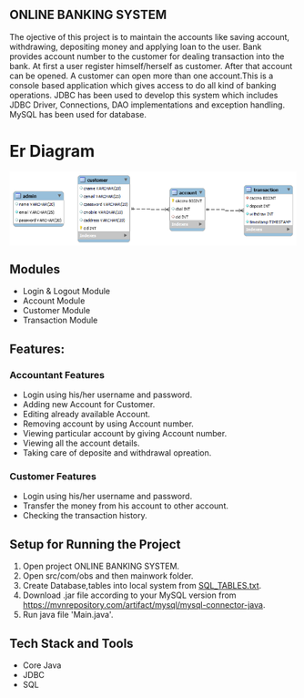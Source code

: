 
                                                                
## ONLINE BANKING SYSTEM 


The ojective of this project is to maintain the accounts like saving account, withdrawing, depositing money and applying loan to the user.
Bank provides account number to the customer for dealing transaction into the bank. At first a user register himself/herself as customer. 
After that account can be opened. A customer  can open more than one account.This is a console based application which gives access to do all kind of banking operations. JDBC has been used to develop this system which includes JDBC Driver, Connections, DAO implementations and exception handling. MySQL has been used for database.
<h1>Er Diagram</h1>
<img align = center src="https://github.com/rawatshubham1645/Online-Bank-Management-System/blob/main/online_bank_system/src/com/masai/ERDiagram/Online%20baking%20system%20png.png"/>

## Modules
- Login & Logout Module
- Account Module
- Customer Module
- Transaction Module

## Features:
 ### Accountant Features
- Login using his/her username and password.
- Adding new Account for Customer.
- Editing already available Account.
- Removing account by using Account number.
- Viewing particular account by giving Account number.
- Viewing all the account details.
- Taking care of deposite and withdrawal opreation.


 ### Customer Features
- Login using his/her username and password.
- Transfer the money from his account to other account.
- Checking the transaction history.

## Setup for Running the Project
   
1. Open project ONLINE BANKING SYSTEM.
2. Open src/com/obs and then mainwork folder.
3. Create Database,tables into local system from [SQL_TABLES.txt](https://github.com/rawatshubham1645/Online-Bank-Management-System/blob/main/online_bank_system/src/Tables).
4. Download .jar file according to your MySQL version from https://mvnrepository.com/artifact/mysql/mysql-connector-java.
5. Run java file 'Main.java'.
## Tech Stack and Tools
- Core Java
- JDBC
- SQL



